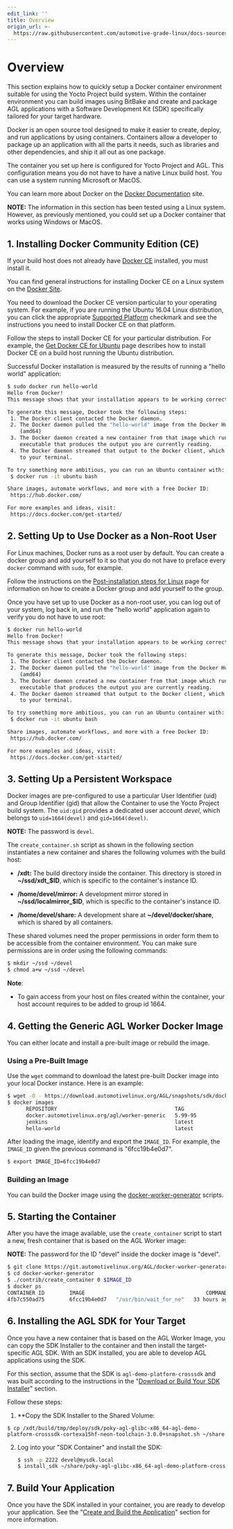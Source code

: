 ```yaml
---
edit_link: ''
title: Overview
origin_url: >-
  https://raw.githubusercontent.com/automotive-grade-linux/docs-sources/flounder/docs/getting-started/docker-container-setup.md
---
```


<!-- WARNING: This file is generated by fetch_docs.js using /home/boron/Documents/AGL/docs-webtemplate/site/_data/tocs/getting_started/flounder/flounder-image-development-workflow-getting-started-book.yml -->

# Overview

This section explains how to quickly setup a Docker container environment
suitable for using the Yocto Project build system.
Within the container environment you can build images using BitBake
and create and package AGL applications with a Software Development
Kit (SDK) specifically tailored for your target hardware.

Docker is an open source tool designed to make it easier to create, deploy,
and run applications by using containers.
Containers allow a developer to package up an application with all
the parts it needs, such as libraries and other dependencies, and ship
it all out as one package.

The container you set up here is configured for Yocto Project and AGL.
This configuration means you do not have to have a native Linux build
host.
You can use a system running Microsoft or MacOS.

You can learn more about Docker on the
[Docker Documentation](https://docs.docker.com/) site.

**NOTE:** The information in this section has been tested using a Linux
system.
However, as previously mentioned, you could set up a Docker container
that works using Windows or MacOS.

## 1. Installing Docker Community Edition (CE)

If your build host does not already have
[Docker CE](https://docs.docker.com/install/) installed, you must install it.

You can find general instructions for installing Docker CE on a Linux system
on the [Docker Site](https://docs.docker.com/engine/installation/linux/).

You need to download the Docker CE version particular to your operating system.
For example, if you are running the Ubuntu 16.04 Linux distribution, you can
click the appropriate
[Supported Platform](https://docs.docker.com/install/#supported-platforms) checkmark
and see the instructions you need to install Docker CE on that platform.

Follow the steps to install Docker CE for your particular distribution.
For example, the
[Get Docker CE for Ubuntu](https://docs.docker.com/install/linux/docker-ce/ubuntu/)
page describes how to install Docker CE on a build host running the Ubuntu
distribution.

Successful Docker installation is measured by the results of running a "hello world"
application:

```bash
$ sudo docker run hello-world
Hello from Docker!
This message shows that your installation appears to be working correctly.

To generate this message, Docker took the following steps:
 1. The Docker client contacted the Docker daemon.
 2. The Docker daemon pulled the "hello-world" image from the Docker Hub.
    (amd64)
 3. The Docker daemon created a new container from that image which runs the
    executable that produces the output you are currently reading.
 4. The Docker daemon streamed that output to the Docker client, which sent it
    to your terminal.

To try something more ambitious, you can run an Ubuntu container with:
 $ docker run -it ubuntu bash

Share images, automate workflows, and more with a free Docker ID:
 https://hub.docker.com/

For more examples and ideas, visit:
 https://docs.docker.com/get-started/
```

## 2. Setting Up to Use Docker as a Non-Root User

For Linux machines, Docker runs as a root user by default.
You can create a docker group and add yourself to it so that you do not
have to preface every `docker` command with `sudo`, for example.

Follow the instructions on the
[Post-installation steps for Linux](https://docs.docker.com/install/linux/linux-postinstall/)
page for information on how to create a Docker group and add yourself to the group.

Once you have set up to use Docker as a non-root user, you can log out of your
system, log back in, and run the "hello world" application again to verify you
do not have to use root:

```bash
$ docker run hello-world
Hello from Docker!
This message shows that your installation appears to be working correctly.

To generate this message, Docker took the following steps:
 1. The Docker client contacted the Docker daemon.
 2. The Docker daemon pulled the "hello-world" image from the Docker Hub.
    (amd64)
 3. The Docker daemon created a new container from that image which runs the
    executable that produces the output you are currently reading.
 4. The Docker daemon streamed that output to the Docker client, which sent it
    to your terminal.

To try something more ambitious, you can run an Ubuntu container with:
 $ docker run -it ubuntu bash

Share images, automate workflows, and more with a free Docker ID:
 https://hub.docker.com/

For more examples and ideas, visit:
 https://docs.docker.com/get-started/
```

## 3. Setting Up a Persistent Workspace

Docker images are pre-configured to use a particular User Identifier (uid) and
Group Identifier (gid) that allow the Container to use the Yocto Project
build system.
The `uid:gid` provides a dedicated user account *devel*,
which belongs to `uid=1664(devel)` and `gid=1664(devel)`.

**NOTE:** The password is `devel`.

The `create_container.sh` script as shown in the following
section instantiates a new container and shares the following
volumes with the build host:

* **/xdt:**
  The build directory inside the container.
  This directory is stored in **~/ssd/xdt_$ID**, which is specific to
  the container's instance ID.

* **/home/devel/mirror:**
  A development mirror stored in **~/ssd/localmirror_$ID**,
  which is specific to the container's instance ID.

* **/home/devel/share:**
  A development share at **~/devel/docker/share**, which is shared
  by all containers.

These shared volumes need the proper permissions in order form them
to be accessible from the container environment.
You can make sure permissions are in order using the following commands:

```bash
$ mkdir ~/ssd ~/devel
$ chmod a+w ~/ssd ~/devel
```

**Note**:

* To gain access from your host on files created within the container, your
   host account requires to be added to group id 1664.

## 4. Getting the Generic AGL Worker Docker Image

You can either locate and install a pre-built image or rebuild the image.

### Using a Pre-Built Image

Use the `wget` command to download the latest pre-built Docker image
into your local Docker instance.
Here is an example:

```bash
$ wget -O - https://download.automotivelinux.org/AGL/snapshots/sdk/docker/docker_agl_worker-latest.tar.xz | docker load
$ docker images
      REPOSITORY                                      TAG                 IMAGE ID            CREATED             SIZE
      docker.automotivelinux.org/agl/worker-generic   5.99-95             6fcc19b4e0d7        2 weeks ago         1.56GB
      jenkins                                         latest              55720d63e328        5 weeks ago         711.9 MB
      hello-world                                     latest              c54a2cc56cbb        5 months ago        1.848 kB
```

After loading the image, identify and export the `IMAGE_ID`.
For example, the `IMAGE_ID` given the previous command is "6fcc19b4e0d7".

```bash
$ export IMAGE_ID=6fcc19b4e0d7
```

### Building an Image

You can build the Docker image using the
[docker-worker-generator](https://git.automotivelinux.org/AGL/docker-worker-generator/)
scripts.

## 5. Starting the Container

After you have the image available, use the
`create_container` script to start a new, fresh container that is
based on the AGL Worker image:

**NOTE:**
The password for the ID "devel" inside the docker image is "devel".

```bash
$ git clone https://git.automotivelinux.org/AGL/docker-worker-generator
$ cd docker-worker-generator
$ ./contrib/create_container 0 $IMAGE_ID
$ docker ps
CONTAINER ID        IMAGE                                       COMMAND                  CREATED             STATUS              PORTS                                                                                        NAMES
4fb7c550ad75        6fcc19b4e0d7   "/usr/bin/wait_for_ne"   33 hours ago        Up 33 hours         0.0.0.0:2222->22/tcp, 0.0.0.0:69->69/udp, 0.0.0.0:8000->8000/tcp, 0.0.0.0:10809->10809/tcp   agl-worker-odin-0-sdx
```

## 6. Installing the AGL SDK for Your Target

Once you have a new container that is based on the AGL Worker Image, you
can copy the SDK Installer to the container and then install
the target-specific AGL SDK.
With an SDK installed, you are able to develop AGL applications
using the SDK.

For this section, assume that the SDK is `agl-demo-platform-crosssdk` and was built
according to the instructions in the
"[Download or Build Your SDK Installer](./app-workflow-sdk.html)"
section.

Follow these steps:

1. **Copy the SDK Installer to the Shared Volume:

<!--

This is part of the example from the original file.
It shows building out the SDK from a container.

For example, we could have built the SDK from another worker container listening with SSH on port 2223:

```bash
create_container 1;
ssh -p 2223 devel@mybuilder.local;
... [ prepare build environment ] ...
bitbake agl-demo-platform-crosssdk;
... [ build happens in /xdt/build ] ...
```
-->

   ```
   $ cp /xdt/build/tmp/deploy/sdk/poky-agl-glibc-x86_64-agl-demo-platform-crosssdk-cortexa15hf-neon-toolchain-3.0.0+snapshot.sh ~/share
   ```

2. Log into your "SDK Container" and install the SDK:

   ```bash
   $ ssh -p 2222 devel@mysdk.local
   $ install_sdk ~/share/poky-agl-glibc-x86_64-agl-demo-platform-crosssdk-cortexa15hf-neon-toolchain-3.0.0+snapshot.sh
   ```

## 7. Build Your Application

Once you have the SDK installed in your container, you are ready
to develop your application.
See the
"[Create and Build the Application](./app-workflow-build-app.html)"
section for more information.


<!--

This stuff is leftover from the original file.
It is pretty generic and I don't think we need to retain it.

First, you must source the SDK environment you wish to use (you MUST repeat this step each time you open a new shell):

```bash
source /xdt/sdk/environment-setup-<your_target>
```

You're then ready to go: get the sources, run the builds ...

```bash
git clone <your repo for your app>;
cd <your app>;
cmake; make; make package;
```

-->
